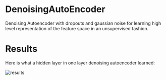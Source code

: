 DenoisingAutoEncoder
====================

Denoising Autoencoder with dropouts and gaussian noise for learning high level representation of the feature space in an unsupervised fashion.






<div>
    <h1>Results</h1>
    <p>Here is what a hidden layer in one layer denoising autoencoder learned: </p>
    <img src="https://raw.github.com/ramarlina/DenoisingAutoEncoder/master/results/somDA_1000k_MSE_0.2_SP.png" alt="results" />

</div>
